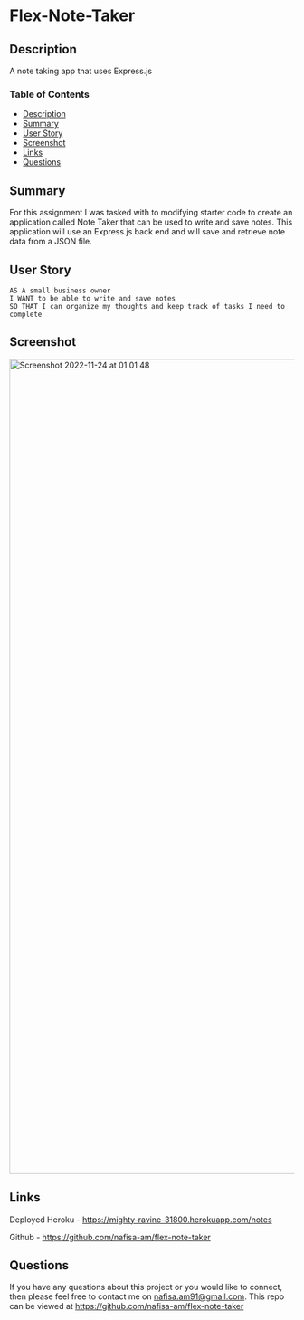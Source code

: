 # Flex-Note-Taker

## Description 

A note taking app that uses Express.js


### Table of Contents

- [Description](#description)
- [Summary](#summary)
- [User Story](#user-story)
- [Screenshot](#screenshot)
- [Links](#links)
- [Questions](#questions)


## Summary

For this assignment I was tasked with to modifying starter code to create an application called Note Taker that can be used to write and save notes. This application will use an Express.js back end and will save and retrieve note data from a JSON file.


## User Story 
```
AS A small business owner
I WANT to be able to write and save notes
SO THAT I can organize my thoughts and keep track of tasks I need to complete
```

## Screenshot

<img width="1440" alt="Screenshot 2022-11-24 at 01 01 48" src="https://user-images.githubusercontent.com/108237958/203674624-18a47354-a984-4951-9460-5e77b96bd1ec.png">



## Links 

Deployed Heroku - https://mighty-ravine-31800.herokuapp.com/notes

Github - https://github.com/nafisa-am/flex-note-taker


## Questions

If you have any questions about this project or you would like to connect, then please feel free to contact me on nafisa.am91@gmail.com. This repo can be viewed at https://github.com/nafisa-am/flex-note-taker
